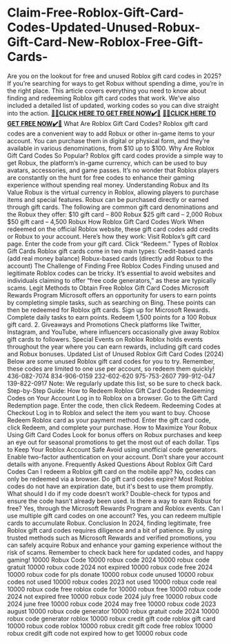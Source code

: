 # Claim-Free-Roblox-Gift-Card-Codes-Updated-Unused-Robux-Gift-Card-New-Roblox-Free-Gift-Cards-
Are you on the lookout for free and unused Roblox gift card codes in 2025? If you’re searching for ways to get Robux without spending a dime, you’re in the right place. This article covers everything you need to know about finding and redeeming Roblox gift card codes that work. We’ve also included a detailed list of updated, working codes so you can dive straight into the action.
**[🎁🎁CLICK HERE TO GET FREE NOW✔️🎁](https://arrchii.xyz/free%20robux/)**
**[🎁🎁CLICK HERE TO GET FREE NOW✔️🎁](https://arrchii.xyz/free%20robux/)**
What Are Roblox Gift Card Codes?
Roblox gift card codes are a convenient way to add Robux or other in-game items to your account. You can purchase them in digital or physical form, and they’re available in various denominations, from $10 up to $100.
Why Are Roblox Gift Card Codes So Popular?
Roblox gift card codes provide a simple way to get Robux, the platform’s in-game currency, which can be used to buy avatars, accessories, and game passes. It’s no wonder that Roblox players are constantly on the hunt for free codes to enhance their gaming experience without spending real money.
Understanding Robux and Its Value
Robux is the virtual currency in Roblox, allowing players to purchase items and special features. Robux can be purchased directly or earned through gift cards. The following are common gift card denominations and the Robux they offer:
$10 gift card – 800 Robux
$25 gift card – 2,000 Robux
$50 gift card – 4,500 Robux
How Roblox Gift Card Codes Work
When redeemed on the official Roblox website, these gift card codes add credits or Robux to your account. Here’s how they work:
Visit Roblox’s gift card page.
Enter the code from your gift card.
Click “Redeem.”
Types of Roblox Gift Cards
Roblox gift cards come in two main types:
Credit-based cards (add real money balance)
Robux-based cards (directly add Robux to the account)
The Challenge of Finding Free Roblox Codes
Finding unused and legitimate Roblox codes can be tricky. It’s essential to avoid websites and individuals claiming to offer “free code generators,” as these are typically scams.
Legit Methods to Obtain Free Roblox Gift Card Codes
Microsoft Rewards Program
Microsoft offers an opportunity for users to earn points by completing simple tasks, such as searching on Bing. These points can then be redeemed for Roblox gift cards.
Sign up for Microsoft Rewards.
Complete daily tasks to earn points.
Redeem 1,500 points for a 100 Robux gift card.
2. Giveaways and Promotions
Check platforms like Twitter, Instagram, and YouTube, where influencers occasionally give away Roblox gift cards to followers.
Special Events on Roblox
Roblox holds events throughout the year where you can earn rewards, including gift card codes and Robux bonuses.
Updated List of Unused Roblox Gift Card Codes (2024)
Below are some unused Roblox gift card codes for you to try. Remember, these codes are limited to one use per account, so redeem them quickly!
436-082-7074
834-906-0159
232-602-620
975-753-2607
799-912-047
139-822-0917
Note: We regularly update this list, so be sure to check back.
Step-by-Step Guide: How to Redeem Roblox Gift Card Codes
Redeeming Codes on Your Account
Log in to Roblox on a browser.
Go to the Gift Card Redemption page.
Enter the code, then click Redeem.
Redeeming Codes at Checkout
Log in to Roblox and select the item you want to buy.
Choose Redeem Roblox card as your payment method.
Enter the gift card code, click Redeem, and complete your purchase.
How to Maximize Your Robux Using Gift Card Codes
Look for bonus offers on Robux purchases and keep an eye out for seasonal promotions to get the most out of each dollar.
Tips to Keep Your Roblox Account Safe
Avoid using unofficial code generators.
Enable two-factor authentication on your account.
Don’t share your account details with anyone.
Frequently Asked Questions About Roblox Gift Card Codes
Can I redeem a Roblox gift card on the mobile app?
No, codes can only be redeemed via a browser.
Do gift card codes expire?
Most Roblox codes do not have an expiration date, but it's best to use them promptly.
What should I do if my code doesn’t work?
Double-check for typos and ensure the code hasn’t already been used.
Is there a way to earn Robux for free?
Yes, through the Microsoft Rewards Program and Roblox events.
Can I use multiple gift card codes on one account?
Yes, you can redeem multiple cards to accumulate Robux.
Conclusion
In 2024, finding legitimate, free Roblox gift card codes requires diligence and a bit of patience. By using trusted methods such as Microsoft Rewards and verified promotions, you can safely acquire Robux and enhance your gaming experience without the risk of scams. Remember to check back here for updated codes, and happy gaming!
10000 Robux Code
10000 robux code 2024
10000 robux code gratuit
10000 robux code 2024 not expired
10000 robux code free 2024
10000 robux code for pls donate
10000 robux code unused
10000 robux codes not used
10000 robux codes 2023 not used
10000 robux code real
10000 robux code free
roblox code for 10000 robux
free 10000 robux code 2024 not expired
free 10000 robux code 2024 july
free 10000 robux code 2024 june
free 10000 robux code 2024 may
free 10000 robux code 2023 august
10000 robux code generator
10000 robux gratuit code 2024
10000 robux code generator
roblox 10000 robux credit gift code
roblox gift card 10000 robux code
roblox 10000 robux credit gift code free
roblox 10000 robux credit gift code not expired
how to get 10000 robux code


